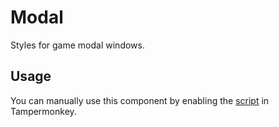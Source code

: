 # Modal

Styles for game modal windows.

## Usage

You can manually use this component by enabling the [script](https://raw.githubusercontent.com/Neutrxl/Themed/main/General/Modal/Modal.user.js) in Tampermonkey.